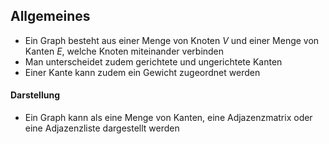 ## Allgemeines
- Ein Graph besteht aus einer Menge von Knoten $V$ und einer Menge von Kanten $E$, welche Knoten miteinander verbinden
- Man unterscheidet zudem gerichtete und ungerichtete Kanten
- Einer Kante kann zudem ein Gewicht zugeordnet werden
#### Darstellung
- Ein Graph kann als eine Menge von Kanten, eine Adjazenzmatrix oder eine Adjazenzliste dargestellt werden
